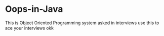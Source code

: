 # Oops-in-Java
 This is Object Oriented Programming system asked in interviews use this to ace your interviews okk 

